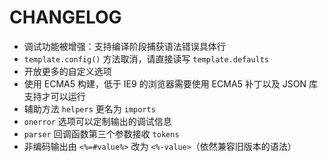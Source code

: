 # CHANGELOG

* 调试功能被增强：支持编译阶段捕获语法错误具体行
* `template.config()` 方法取消，请直接读写 `template.defaults`
* 开放更多的自定义选项
* 使用 ECMA5 构建，低于 IE9 的浏览器需要使用 ECMA5 补丁以及 JSON 库支持才可以运行
* 辅助方法 `helpers` 更名为 `imports`
* `onerror` 选项可以定制输出的调试信息
* `parser` 回调函数第三个参数接收 `tokens`
* 非编码输出由 `<%=#value%>` 改为 `<%-value>`（依然兼容旧版本的语法）
